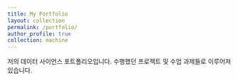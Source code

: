 ```yaml
---
title: My Portfolio
layout: collection
permalink: /portfolio/
author_profile: true
collection: machine
---
```


저의 데이터 사이언스 포트폴리오입니다.  수행했던 프로젝트 및 수업 과제들로 이루어져 있습니다.